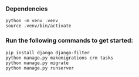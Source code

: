 ### Dependencies

```
python -m venv .venv
source .venv/bin/activate

```

### Run the following commands to get started:

```
pip install django django-filter
python manage.py makemigrations crm tasks
python manage.py migrate
python manage.py runserver
```
